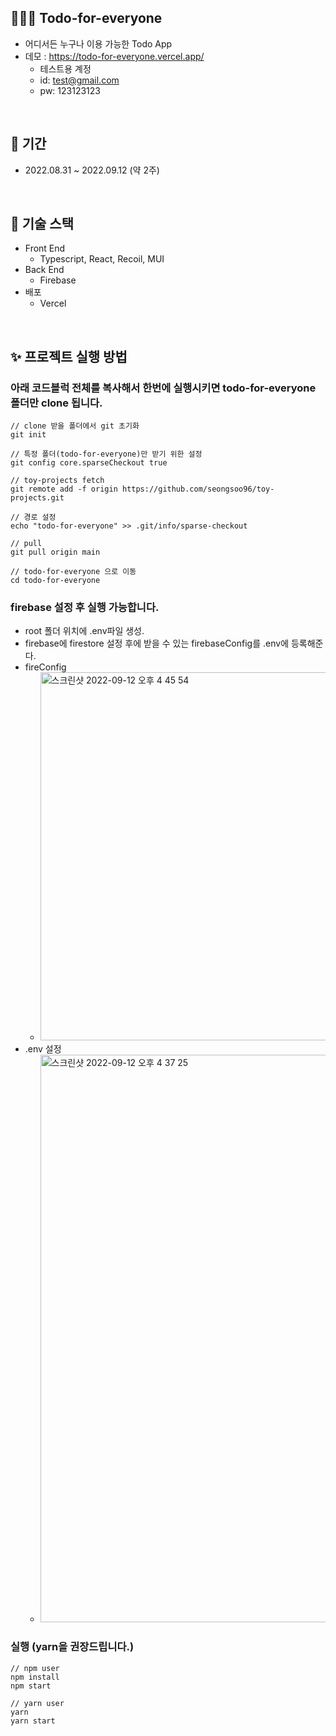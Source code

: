 ## 👨‍👨‍👧 Todo-for-everyone

- 어디서든 누구나 이용 가능한 Todo App
- 데모 : https://todo-for-everyone.vercel.app/
  - 테스트용 계정
  - id: test@gmail.com
  - pw: 123123123

<br>

## 📆 기간

- 2022.08.31 ~ 2022.09.12 (약 2주)

<br>

## 📗 기술 스택

- Front End
  - Typescript, React, Recoil, MUI
- Back End
  - Firebase
- 배포
  - Vercel

<br>

## ✨ 프로젝트 실행 방법

### 아래 코드블럭 전체를 복사해서 한번에 실행시키면 todo-for-everyone 폴더만 clone 됩니다.

```
// clone 받을 폴더에서 git 초기화
git init

// 특정 폴더(todo-for-everyone)만 받기 위한 설정
git config core.sparseCheckout true

// toy-projects fetch
git remote add -f origin https://github.com/seongsoo96/toy-projects.git

// 경로 설정
echo "todo-for-everyone" >> .git/info/sparse-checkout

// pull
git pull origin main

// todo-for-everyone 으로 이동
cd todo-for-everyone
```

### firebase 설정 후 실행 가능합니다.

- root 폴더 위치에 .env파일 생성.
- firebase에 firestore 설정 후에 받을 수 있는 firebaseConfig를 .env에 등록해준다.
- fireConfig
  - <img width="589" alt="스크린샷 2022-09-12 오후 4 45 54" src="https://user-images.githubusercontent.com/71514285/189600405-feb0a1cf-1108-40ad-a294-28ef2baffc82.png">
- .env 설정
  - <img width="908" alt="스크린샷 2022-09-12 오후 4 37 25" src="https://user-images.githubusercontent.com/71514285/189600655-b4d4a000-c2d0-4961-80c9-fa9f7b3d85e1.png">

### 실행 (yarn을 권장드립니다.)

```
// npm user
npm install
npm start

// yarn user
yarn
yarn start
```
